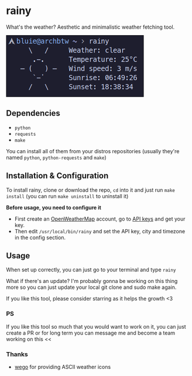 # rainy
What's the weather? Aesthetic and minimalistic weather fetching tool.

<img src="assets/preview.png">

## Dependencies
* ```python```
* ```requests```
* ```make```

You can install all of them from your distros repositories (usually they're named ```python```, ```python-requests``` and ```make```)

## Installation & Configuration
To install rainy, clone or download the repo, ```cd``` into it and just run ```make install``` (you can run ```make uninstall``` to uninstall it)

**Before usage, you need to configure it**

* First create an [OpenWeatherMap](https://home.openweathermap.org/users/sign_up) account, go to [API keys](https://home.openweathermap.org/api_keys) and get your key.
* Then edit ```/usr/local/bin/rainy``` and set the API key, city and timezone in the config section.

## Usage
When set up correctly, you can just go to your terminal and type ```rainy```

What if there's an update? I'm probably gonna be working on this thing more so you can just update your local git clone and sudo make again.

If you like this tool, please consider starring as it helps the growth <3

### PS
If you like this tool so much that you would want to work on it, you can just create a PR or for long term you can message me and become a team working on this <<

### Thanks
* [wego](https://github.com/schachmat/wego) for providing ASCII weather icons
